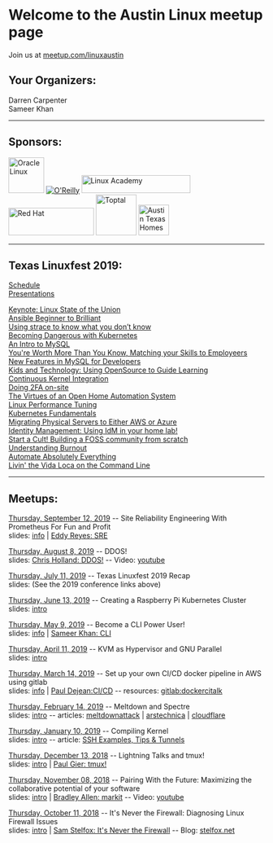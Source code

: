 # Welcome to the Austin Linux meetup page
Join us at [meetup.com/linuxaustin](https://www.meetup.com/linuxaustin/)

## Your Organizers:  
Darren Carpenter  
Sameer Khan

---

## Sponsors:

<a href="https://www.oracle.com/linux"><img src="https://linuxaustin.github.io/Oracle-Linux.png" alt="Oracle Linux" height="70px"/></a>
<a href="https://www.oreilly.com/pub/cpc/169501"><img src="https://www.oreilly.com/partner_file/ORM_logo_box75_hex.jpg" alt="O'Reilly"/></a>
<a href="https://linuxacademy.com" class="logo"><img src="https://linuxacademy.com/templates/default/assets/img/LinuxAcademy-logo-dk.svg" alt="Linux Academy" height="35px" width="214px"></a>
<a href="https://www.redhat.com"><img src="https://www.redhat.com/profiles/rh/themes/redhatdotcom/img/logo-reverse.svg" alt="Red Hat" height="54px" width="168px"></a>
<a href="https://www.toptal.com"><img src="https://uploads.toptal.io/press-center/logos/blue/regular-logo/full_logo.svg" alt="Toptal" height="80.px"></a>
<a href="https://www.austintexashomes.com/"><img src="https://linuxaustin.github.io/austin-tx-homes.png" alt="Austin Texas Homes" height="60.px"></a>

---

## Texas Linuxfest 2019:

[Schedule](https://2019.texaslinuxfest.org/schedule.html)  
[Presentations](https://2019.texaslinuxfest.org/presentations.html)

[Keynote: Linux State of the Union](http://www.camerontech.com/txlf_2019/keynote_state_of_union.pdf)  
[Ansible Beginner to Brilliant](http://slides.unsupported.io/ansible-b2b-slides/)  
[Using strace to know what you don’t know](https://github.com/linuxaustin/OtherSlides/blob/master/UsingStrace_Linuxfest_-_Ryan_Robson.pdf)  
[Becoming Dangerous with Kubernetes](https://ibm.gitlab.io/workshop/cloud/)  
[An Intro to MySQL](https://www.slideshare.net/davidmstokes/mysql-baics-texas-linxufest-beginners-tutorial-may-31st-2019)  
[You're Worth More Than You Know, Matching your Skills to Employeers](https://github.com/linuxaustin/OtherSlides/blob/master/You_are_worth_more_extended_opt.pdf)  
[New Features in MySQL for Developers](https://www.slideshare.net/davidmstokes/mysql-8-a-new-beginning-sunshine-phpphp-uk-updated)  
[Kids and Technology: Using OpenSource to Guide Learning](https://github.com/linuxaustin/OtherSlides/blob/master/children_and_technology.pdf)  
[Continuous Kernel Integration](https://docs.google.com/presentation/d/1T0JaRA0wtDU0aTWTyASwwy_ugtzjUcw_ZDmC5KFzw-A)  
[Doing 2FA on-site](https://privacyidea.org/talks/txlf2019/migrating-2fa.html)  
[The Virtues of an Open Home Automation System](https://docs.google.com/presentation/d/17qT5KTAaCzAe8WTZIEXfy3X8SQ6SBMPsqklyQMUEjvA/edit#slide=id.p)  
[Linux Performance Tuning](https://github.com/linuxaustin/OtherSlides/blob/master/performance_tuning_-_Thomas_Cameron.pdf)  
[Kubernetes Fundamentals](https://speakerdeck.com/lastcoolnameleft/kubernetes-fundamentals)  
[Migrating Physical Servers to Either AWS or Azure](https://github.com/linuxaustin/OtherSlides/blob/master/Moving_your_Red_Hat_Enterprise_Linux_server_over_to_Azure_or_AWS_-_Texas_Linux_Fest_-_Dan_Kinkead.pdf)  
[Identity Management: Using IdM in your home lab!](https://github.com/linuxaustin/OtherSlides/blob/master/identity_management_for_home.pdf)  
[Start a Cult! Building a FOSS community from scratch](https://github.com/linuxaustin/OtherSlides/blob/master/wbraswell_20190601-start_a_cult_building_a_foss_community_from_scratch_-_William_Braswell.pdf)  
[Understanding Burnout](https://docs.google.com/presentation/d/1uYY8Ezw8rMhMjRA_d-H8rnv4AWqROyBx86HTcGFEtdQ)  
[Automate Absolutely Everything](https://github.com/linuxaustin/OtherSlides/blob/master/TXLF2019-AutomateAbsolutelyEverything_-_Adam_Miller.pdf)  
[Livin' the Vida Loca on the Command Line](https://github.com/linuxaustin/OtherSlides/blob/master/CLI_TXLF_190601.pdf)

---

## Meetups:

[Thursday, September 12, 2019](https://www.meetup.com/linuxaustin/events/jbxcnqyzmbqb/) -- Site Reliability Engineering With Prometheus For Fun and Profit  
slides: [info](https://landing.google.com/sre/books/) | [Eddy Reyes: SRE](https://github.com/linuxaustin/OtherSlides/blob/master/Site_Reliability_Engineering_1909.pdf)

[Thursday, August 8, 2019](https://www.meetup.com/linuxaustin/events/jbxcnqyzlblb/) -- DDOS!  
slides: [Chris Holland: DDOS!](http://hivewind.com/presentation/) -- Video: [youtube](https://youtu.be/pwb4IUyKCv4)

[Thursday, July 11, 2019](https://www.meetup.com/linuxaustin/events/jbxcnqyzkbpb/) -- Texas Linuxfest 2019 Recap  
slides: (See the 2019 conference links above)

[Thursday, June 13, 2019](https://www.meetup.com/linuxaustin/events/jbxcnqyzjbrb/) -- Creating a Raspberry Pi Kubernetes Cluster  
slides: [intro](https://linuxaustin.github.io/intro-slides/2019-06-13)

[Thursday, May 9, 2019](https://www.meetup.com/linuxaustin/events/jbxcnqyzhbmb/) -- Become a CLI Power User!  
slides: [info](https://linuxaustin.github.io/intro-slides/2019-05-09) | [Sameer Khan: CLI](https://github.com/linuxaustin/OtherSlides/blob/master/CLI_TXLF_190601.pdf)

[Thursday, April 11, 2019](https://www.meetup.com/linuxaustin/events/jbxcnqyzgbpb/) -- KVM as Hypervisor and GNU Parallel  
slides: [intro](https://linuxaustin.github.io/intro-slides/2019-04-11)

[Thursday, March 14, 2019](https://www.meetup.com/linuxaustin/events/jbxcnqyzfbsb/) -- Set up your own CI/CD docker pipeline in AWS using gitlab  
slides: [info](https://linuxaustin.github.io/intro-slides/2019-03-14) | [Paul Dejean:CI/CD](http://dockerslides.com) -- resources: [gitlab:dockercitalk](https://gitlab.com/dockercitalk)

[Thursday, February 14, 2019](https://www.meetup.com/linuxaustin/events/jbxcnqyzdbsb/) -- Meltdown and Spectre  
slides: [intro](https://linuxaustin.github.io/intro-slides/2019-02-14) -- articles: [meltdownattack](https://meltdownattack.com/) | [arstechnica](https://arstechnica.com/gadgets/2018/01/meltdown-and-spectre-every-modern-processor-has-unfixable-security-flaws/) | [cloudflare](https://blog.cloudflare.com/meltdown-spectre-non-technical/)

[Thursday, January 10, 2019](https://www.meetup.com/linuxaustin/events/jbxcnqyzcbnb/) -- Compiling Kernel  
slides: [intro](https://linuxaustin.github.io/intro-slides/2019-01-10) -- article: [SSH Examples, Tips & Tunnels](https://hackertarget.com/ssh-examples-tunnels/)

[Thursday, December 13, 2018](https://www.meetup.com/linuxaustin/events/lbqzhqyxqbrb/) -- Lightning Talks and tmux!  
slides: [intro](https://linuxaustin.github.io/intro-slides/2018-12-13) | [Paul Gier: tmux!](https://github.com/linuxaustin/tmux-notes/blob/master/tmux-presentation.org)

[Thursday, November 08, 2018](https://www.meetup.com/linuxaustin/events/lbqzhqyxpblb/) -- Pairing With the Future: Maximizing the collaborative potential of your software  
slides: [intro](https://linuxaustin.github.io/intro-slides/2018-11-08) | [Bradley Allen: markit](https://github.com/linuxaustin/OtherSlides/blob/master/markit-presentation-18-11-09-01.odp) -- Video: [youtube](https://youtu.be/Ti0kMejBgkk)

[Thursday, October 11, 2018](https://www.meetup.com/linuxaustin/events/zqmmhqyxnbpb/) -- It's Never the Firewall: Diagnosing Linux Firewall Issues  
slides: [intro](https://linuxaustin.github.io/intro-slides/11-10-18) | [Sam Stelfox: It's Never the Firewall](https://stelfox.net/files/it_is_never_the_firewall.pdf) -- Blog: [stelfox.net](https://stelfox.net/blog/2018/10/its-never-the-firewall/)
